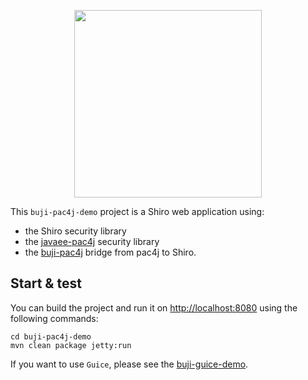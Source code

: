 <p align="center">
  <img src="https://pac4j.github.io/pac4j/img/logo-shiro.png" width="300" />
</p>

This `buji-pac4j-demo` project is a Shiro web application using:
- the Shiro security library
- the [javaee-pac4j](https://github.com/pac4j/jee-pac4j) security library
- the [buji-pac4j](https://github.com/bujiio/buji-pac4j) bridge from pac4j to Shiro.

## Start & test

You can build the project and run it on [http://localhost:8080](http://localhost:8080) using the following commands:

    cd buji-pac4j-demo
    mvn clean package jetty:run

If you want to use `Guice`, please see the [buji-guice-demo](https://github.com/vonZeppelin/buji-guice-demo).
